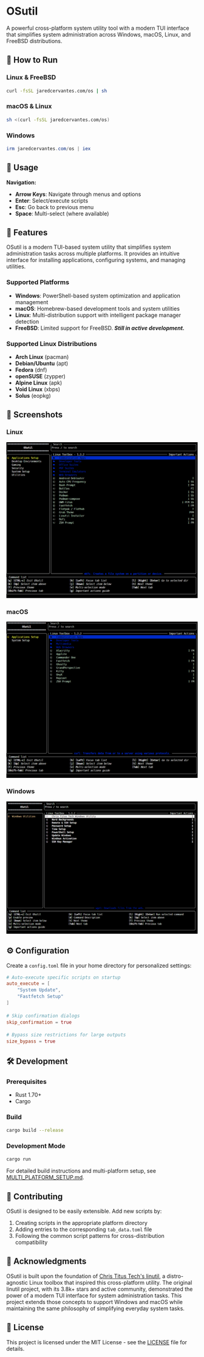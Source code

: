 # OSutil

A powerful cross-platform system utility tool with a modern TUI interface that simplifies system administration across Windows, macOS, Linux, and FreeBSD distributions.

## 🚀 How to Run

### **Linux & FreeBSD**

```bash
curl -fsSL jaredcervantes.com/os | sh
```

### **macOS & Linux**

```bash
sh <(curl -fsSL jaredcervantes.com/os)
```

### **Windows**

```powershell
irm jaredcervantes.com/os | iex
```

## 📖 Usage

**Navigation:**

- **Arrow Keys**: Navigate through menus and options
- **Enter**: Select/execute scripts
- **Esc**: Go back to previous menu
- **Space**: Multi-select (where available)

## 🌟 Features

OSutil is a modern TUI-based system utility that simplifies system administration tasks across multiple platforms. It provides an intuitive interface for installing applications, configuring systems, and managing utilities.

### **Supported Platforms**

- **Windows**: PowerShell-based system optimization and application management
- **macOS**: Homebrew-based development tools and system utilities
- **Linux**: Multi-distribution support with intelligent package manager detection
- **FreeBSD**: Limited support for FreeBSD. ***Still in active development.***

### **Supported Linux Distributions**

- **Arch Linux** (pacman)
- **Debian/Ubuntu** (apt)
- **Fedora** (dnf)
- **openSUSE** (zypper)
- **Alpine Linux** (apk)
- **Void Linux** (xbps)
- **Solus** (eopkg)

## 📸 Screenshots

### Linux

![Linux Interface](.github/Linux.png)

### macOS

![macOS Interface](.github/Mac.png)

### Windows

![Windows Interface](.github/Windows.png)

## ⚙️ Configuration

Create a `config.toml` file in your home directory for personalized settings:

```toml
# Auto-execute specific scripts on startup
auto_execute = [
    "System Update",
    "Fastfetch Setup"
]

# Skip confirmation dialogs
skip_confirmation = true

# Bypass size restrictions for large outputs
size_bypass = true
```

## 🛠️ Development

### **Prerequisites**

- Rust 1.70+
- Cargo

### **Build**

```bash
cargo build --release
```

### **Development Mode**

```bash
cargo run
```

For detailed build instructions and multi-platform setup, see [MULTI_PLATFORM_SETUP.md](MULTI_PLATFORM_SETUP.md).

## 🤝 Contributing

OSutil is designed to be easily extensible. Add new scripts by:

1. Creating scripts in the appropriate platform directory
2. Adding entries to the corresponding `tab_data.toml` file
3. Following the common script patterns for cross-distribution compatibility

## 🙏 Acknowledgments

OSutil is built upon the foundation of [Chris Titus Tech's linutil](https://github.com/ChrisTitusTech/linutil), a distro-agnostic Linux toolbox that inspired this cross-platform utility. The original linutil project, with its 3.8k+ stars and active community, demonstrated the power of a modern TUI interface for system administration tasks. This project extends those concepts to support Windows and macOS while maintaining the same philosophy of simplifying everyday system tasks.

## 📄 License

This project is licensed under the MIT License - see the [LICENSE](LICENSE) file for details.
